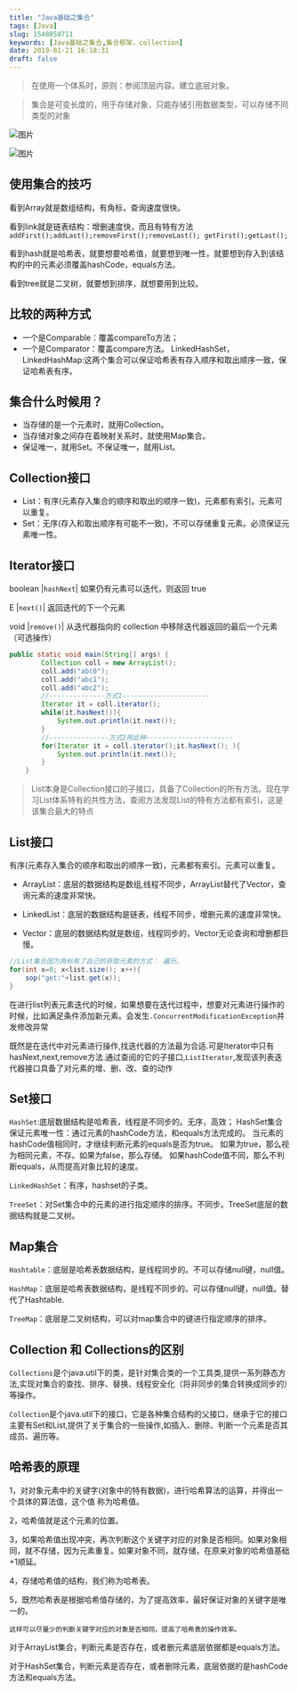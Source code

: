 ```yaml
---
title: "Java基础之集合"
tags: [Java]
slug: 1548058711
keywords: [Java基础之集合,集合框架，collection]
date: 2019-01-21 16:18:31
draft: false
---
```



> 在使用一个体系时，原则：参阅顶层内容。建立底层对象。

> 集合是可变长度的，用于存储对象，只能存储引用数据类型，可以存储不同类型的对象

![图片](http://localhost:1313/images/Clip_20190121_162904.jpg)

![图片](https://xuziyan.ga/images/Clip_20190121_162904.jpg)

## 使用集合的技巧

看到Array就是数组结构，有角标，查询速度很快。

看到link就是链表结构：增删速度快，而且有特有方法 `addFirst();addLast();removeFirst();removeLast(); getFirst();getLast();`

看到hash就是哈希表，就要想要哈希值，就要想到唯一性，就要想到存入到该结构的中的元素必须覆盖hashCode，equals方法。

看到tree就是二叉树，就要想到排序，就想要用到比较。

## 比较的两种方式
- 一个是Comparable：覆盖compareTo方法；
- 一个是Comparator：覆盖compare方法。
LinkedHashSet，LinkedHashMap:这两个集合可以保证哈希表有存入顺序和取出顺序一致，保证哈希表有序。

## 集合什么时候用？
- 当存储的是一个元素时，就用Collection。
- 当存储对象之间存在着映射关系时，就使用Map集合。
- 保证唯一，就用Set。不保证唯一，就用List。

## Collection接口
- List：有序(元素存入集合的顺序和取出的顺序一致)，元素都有索引。元素可以重复。
- Set：无序(存入和取出顺序有可能不一致)，不可以存储重复元素。必须保证元素唯一性。

## Iterator接口
 boolean |`hashNext`| 如果仍有元素可以迭代，则返回 true

 E       |`next()`| 返回迭代的下一个元素

 void    |`remove()`| 从迭代器指向的 collection 中移除迭代器返回的最后一个元素（可选操作）

```java
public static void main(String[] args) {
		Collection coll = new ArrayList();
		coll.add("abc0");
		coll.add("abc1");
		coll.add("abc2");
		//--------------方式1----------------------
		Iterator it = coll.iterator();
		while(it.hasNext()){
			System.out.println(it.next());
		}
		//---------------方式2用此种----------------------
		for(Iterator it = coll.iterator();it.hasNext(); ){
			System.out.println(it.next());
		}
	}
```
 >List本身是Collection接口的子接口，具备了Collection的所有方法。现在学习List体系特有的共性方法，查阅方法发现List的特有方法都有索引，这是该集合最大的特点


## List接口

有序(元素存入集合的顺序和取出的顺序一致)，元素都有索引。元素可以重复。

- ArrayList：底层的数据结构是数组,线程不同步，ArrayList替代了Vector，查询元素的速度非常快。

- LinkedList：底层的数据结构是链表，线程不同步，增删元素的速度非常快。

- Vector：底层的数据结构就是数组，线程同步的，Vector无论查询和增删都巨慢。

``` java
//List集合因为角标有了自己的获取元素的方式： 遍历。
for(int x=0; x<list.size(); x++){
	sop("get:"+list.get(x));
}
```

在进行list列表元素迭代的时候，如果想要在迭代过程中，想要对元素进行操作的时候，比如满足条件添加新元素。会发生`.ConcurrentModificationException`并发修改异常

既然是在迭代中对元素进行操作,找迭代器的方法最为合适.可是Iterator中只有hasNext,next,remove方法.通过查阅的它的子接口,`ListIterator`,发现该列表迭代器接口具备了对元素的增、删、改、查的动作

## Set接口

`HashSet`:底层数据结构是哈希表，线程是不同步的。无序，高效；
HashSet集合保证元素唯一性：通过元素的hashCode方法，和equals方法完成的。
当元素的hashCode值相同时，才继续判断元素的equals是否为true。
如果为true，那么视为相同元素，不存。如果为false，那么存储。
如果hashCode值不同，那么不判断equals，从而提高对象比较的速度。
      
`LinkedHashSet`：有序，hashset的子类。
	
`TreeSet`：对Set集合中的元素的进行指定顺序的排序。不同步。TreeSet底层的数据结构就是二叉树。

## Map集合

`Hashtable`：底层是哈希表数据结构，是线程同步的。不可以存储null键，null值。

`HashMap`：底层是哈希表数据结构，是线程不同步的。可以存储null键，null值。替代了Hashtable.

`TreeMap`：底层是二叉树结构，可以对map集合中的键进行指定顺序的排序。


## Collection 和 Collections的区别

`Collections`是个java.util下的类，是针对集合类的一个工具类,提供一系列静态方法,实现对集合的查找、排序、替换、线程安全化（将非同步的集合转换成同步的）等操作。

`Collection`是个java.util下的接口，它是各种集合结构的父接口，继承于它的接口主要有Set和List,提供了关于集合的一些操作,如插入、删除、判断一个元素是否其成员、遍历等。

## 哈希表的原理

1，对对象元素中的关键字(对象中的特有数据)，进行哈希算法的运算，并得出一个具体的算法值，这个值 称为哈希值。

2，哈希值就是这个元素的位置。

3，如果哈希值出现冲突，再次判断这个关键字对应的对象是否相同。如果对象相同，就不存储，因为元素重复。如果对象不同，就存储，在原来对象的哈希值基础 +1顺延。

4，存储哈希值的结构，我们称为哈希表。

5，既然哈希表是根据哈希值存储的，为了提高效率，最好保证对象的关键字是唯一的。

	这样可以尽量少的判断关键字对应的对象是否相同，提高了哈希表的操作效率。

对于ArrayList集合，判断元素是否存在，或者删元素底层依据都是equals方法。

对于HashSet集合，判断元素是否存在，或者删除元素，底层依据的是hashCode方法和equals方法。
